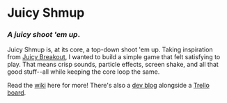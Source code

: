 # Juicy Shmup

### _A juicy shoot 'em up_.

Juicy Shmup is, at its core, a top-down shoot 'em up. Taking inspiration from [Juicy Breakout](http://grapefrukt.com/f/games/juicy-breakout/), I wanted to build a simple game that felt satisfying to play. That means crisp sounds, particle effects, screen shake, and all that good stuff--all while keeping the core loop the same.

Read the [wiki](https://github.com/LIONisaQT/juicy-shmup/wiki) here for more! There's also a [dev blog](https://github.com/LIONisaQT/juicy-shmup/wiki/Dev-Blog) alongside a [Trello board](https://trello.com/b/2u73k5l1).
